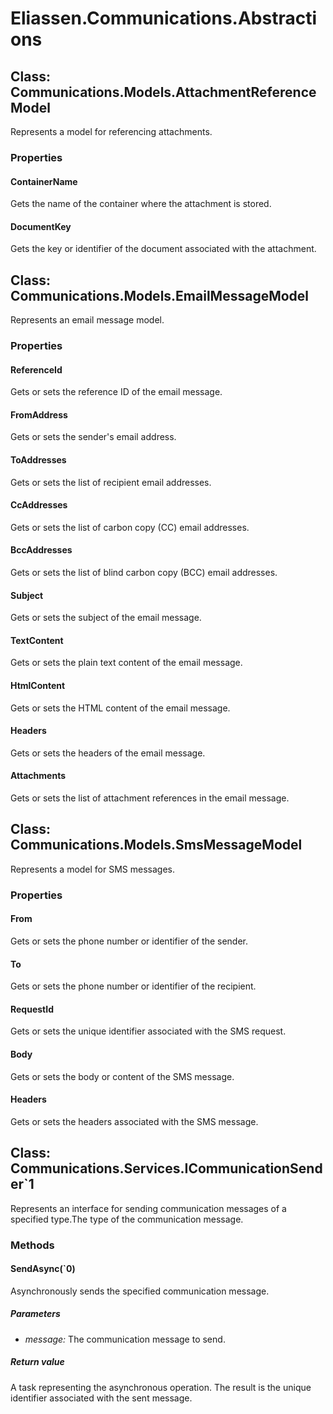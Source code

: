 ﻿# Eliassen.Communications.Abstractions


## Class: Communications.Models.AttachmentReferenceModel
Represents a model for referencing attachments.
### Properties

#### ContainerName
Gets the name of the container where the attachment is stored.
#### DocumentKey
Gets the key or identifier of the document associated with the attachment.

## Class: Communications.Models.EmailMessageModel
Represents an email message model.
### Properties

#### ReferenceId
Gets or sets the reference ID of the email message.
#### FromAddress
Gets or sets the sender's email address.
#### ToAddresses
Gets or sets the list of recipient email addresses.
#### CcAddresses
Gets or sets the list of carbon copy (CC) email addresses.
#### BccAddresses
Gets or sets the list of blind carbon copy (BCC) email addresses.
#### Subject
Gets or sets the subject of the email message.
#### TextContent
Gets or sets the plain text content of the email message.
#### HtmlContent
Gets or sets the HTML content of the email message.
#### Headers
Gets or sets the headers of the email message.
#### Attachments
Gets or sets the list of attachment references in the email message.

## Class: Communications.Models.SmsMessageModel
Represents a model for SMS messages.
### Properties

#### From
Gets or sets the phone number or identifier of the sender.
#### To
Gets or sets the phone number or identifier of the recipient.
#### RequestId
Gets or sets the unique identifier associated with the SMS request.
#### Body
Gets or sets the body or content of the SMS message.
#### Headers
Gets or sets the headers associated with the SMS message.

## Class: Communications.Services.ICommunicationSender`1
Represents an interface for sending communication messages of a specified type.The type of the communication message.
### Methods


#### SendAsync(`0)
Asynchronously sends the specified communication message.

##### Parameters
* *message:* The communication message to send.




##### Return value
A task representing the asynchronous operation. The result is the unique identifier associated with the sent message.


